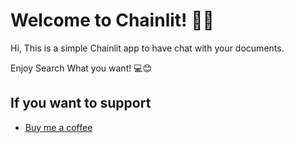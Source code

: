 # Welcome to Chainlit! 🚀🤖

Hi, This is a simple Chainlit app to have chat with your documents.

Enjoy Search What you want! 💻😊

## If you want to support
- [Buy me a coffee](https://ko-fi.com/ohdoking)